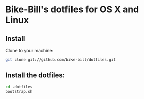 # Bike-Bill's dotfiles for OS X and Linux

## Install
Clone to your machine:

```bash
git clone git://github.com/bike-bill/dotfiles.git
```
## Install the dotfiles:

```bash
cd .dotfiles
bootstrap.sh
```
